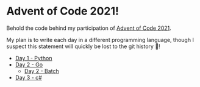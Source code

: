 # Advent of Code 2021!

Behold the code behind my participation of [Advent of Code 2021](https://adventofcode.com/2021/). 

My plan is to write each day in a different programming language, though I suspect this statement will quickly be lost to the git history :eyes:!

- [Day 1 - Python](https://github.com/nicktolhurst/aoc-2021/tree/main/day-one)
- [Day 2 - Go](https://github.com/nicktolhurst/aoc-2021/tree/main/day-two)
    - [Day 2 - Batch](https://github.com/nicktolhurst/aoc-2021/tree/main/day-one-batch)
- [Day 3 - c#](https://github.com/nicktolhurst/aoc-2021/tree/main/day-three)
